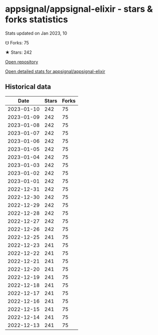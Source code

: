 # appsignal/appsignal-elixir - stars & forks statistics

Stats updated on Jan 2023, 10

☋ Forks: 75

★ Stars: 242

[Open repository](https://github.com/appsignal/appsignal-elixir)

[Open detailed stats for appsignal/appsignal-elixir](https://reviewgithub.com/rep/appsignal/appsignal-elixir)

## Historical data
| Date | Stars | Forks |
|------|-------|-------|
| 2023-01-10 | 242 | 75 | 
| 2023-01-09 | 242 | 75 | 
| 2023-01-08 | 242 | 75 | 
| 2023-01-07 | 242 | 75 | 
| 2023-01-06 | 242 | 75 | 
| 2023-01-05 | 242 | 75 | 
| 2023-01-04 | 242 | 75 | 
| 2023-01-03 | 242 | 75 | 
| 2023-01-02 | 242 | 75 | 
| 2023-01-01 | 242 | 75 | 
| 2022-12-31 | 242 | 75 | 
| 2022-12-30 | 242 | 75 | 
| 2022-12-29 | 242 | 75 | 
| 2022-12-28 | 242 | 75 | 
| 2022-12-27 | 242 | 75 | 
| 2022-12-26 | 242 | 75 | 
| 2022-12-25 | 241 | 75 | 
| 2022-12-23 | 241 | 75 | 
| 2022-12-22 | 241 | 75 | 
| 2022-12-21 | 241 | 75 | 
| 2022-12-20 | 241 | 75 | 
| 2022-12-19 | 241 | 75 | 
| 2022-12-18 | 241 | 75 | 
| 2022-12-17 | 241 | 75 | 
| 2022-12-16 | 241 | 75 | 
| 2022-12-15 | 241 | 75 | 
| 2022-12-14 | 241 | 75 | 
| 2022-12-13 | 241 | 75 | 

